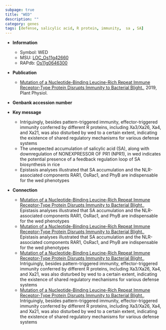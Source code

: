 ```yaml
---
subpage: true
title: "WED"
description: ""
category: genes
tags: [defense, salicylic acid, R protein, immunity,  sa , SA]
---
```


* **Information**  
    + Symbol: WED  
    + MSU: [LOC_Os11g42660](http://rice.plantbiology.msu.edu/cgi-bin/ORF_infopage.cgi?orf=LOC_Os11g42660)  
    + RAPdb: [Os11g0646300](http://rapdb.dna.affrc.go.jp/viewer/gbrowse_details/irgsp1?name=Os11g0646300)  

* **Publication**  
    + [Mutation of a Nucleotide-Binding Leucine-Rich Repeat Immune Receptor-Type Protein Disrupts Immunity to Bacterial Blight.](http://www.ncbi.nlm.nih.gov/pubmed?term=Mutation+of+a+Nucleotide-Binding+Leucine-Rich+Repeat+Immune+Receptor-Type+Protein+Disrupts+Immunity+to+Bacterial+Blight.%5BTitle%5D), 2019, Plant Physiol.

* **Genbank accession number**  

* **Key message**  
    + Intriguingly, besides pattern-triggered immunity, effector-triggered immunity conferred by different R proteins, including Xa3/Xa26, Xa4, and Xa21, was also disturbed by wed to a certain extent, indicating the existence of shared regulatory mechanisms for various defense systems
    + The unexpected accumulation of salicylic acid (SA), along with downregulation of NONEXPRESSOR OF PR1 (NPR1), in wed indicates the potential presence of a feedback regulation loop of SA biosynthesis in rice
    + Epistasis analyses illustrated that SA accumulation and the NLR-associated components RAR1, OsRac1, and PhyB are indispensable for the wed phenotypes

* **Connection**  
    + [Mutation of a Nucleotide-Binding Leucine-Rich Repeat Immune Receptor-Type Protein Disrupts Immunity to Bacterial Blight.](http://www.ncbi.nlm.nih.gov/pubmed?term=Mutation+of+a+Nucleotide-Binding+Leucine-Rich+Repeat+Immune+Receptor-Type+Protein+Disrupts+Immunity+to+Bacterial+Blight.%5BTitle%5D),  Epistasis analyses illustrated that SA accumulation and the NLR-associated components RAR1, OsRac1, and PhyB are indispensable for the wed phenotypes
    + [Mutation of a Nucleotide-Binding Leucine-Rich Repeat Immune Receptor-Type Protein Disrupts Immunity to Bacterial Blight.](http://www.ncbi.nlm.nih.gov/pubmed?term=Mutation+of+a+Nucleotide-Binding+Leucine-Rich+Repeat+Immune+Receptor-Type+Protein+Disrupts+Immunity+to+Bacterial+Blight.%5BTitle%5D),  Epistasis analyses illustrated that SA accumulation and the NLR-associated components RAR1, OsRac1, and PhyB are indispensable for the wed phenotypes
    + [Mutation of a Nucleotide-Binding Leucine-Rich Repeat Immune Receptor-Type Protein Disrupts Immunity to Bacterial Blight.](http://www.ncbi.nlm.nih.gov/pubmed?term=Mutation+of+a+Nucleotide-Binding+Leucine-Rich+Repeat+Immune+Receptor-Type+Protein+Disrupts+Immunity+to+Bacterial+Blight.%5BTitle%5D),  Intriguingly, besides pattern-triggered immunity, effector-triggered immunity conferred by different R proteins, including Xa3/Xa26, Xa4, and Xa21, was also disturbed by wed to a certain extent, indicating the existence of shared regulatory mechanisms for various defense systems
    + [Mutation of a Nucleotide-Binding Leucine-Rich Repeat Immune Receptor-Type Protein Disrupts Immunity to Bacterial Blight.](http://www.ncbi.nlm.nih.gov/pubmed?term=Mutation+of+a+Nucleotide-Binding+Leucine-Rich+Repeat+Immune+Receptor-Type+Protein+Disrupts+Immunity+to+Bacterial+Blight.%5BTitle%5D),  Intriguingly, besides pattern-triggered immunity, effector-triggered immunity conferred by different R proteins, including Xa3/Xa26, Xa4, and Xa21, was also disturbed by wed to a certain extent, indicating the existence of shared regulatory mechanisms for various defense systems



